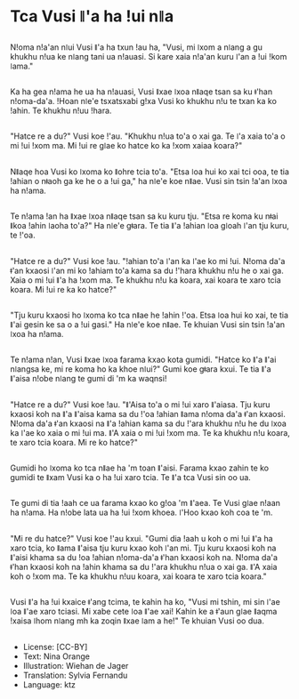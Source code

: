 # Tca Vusi ǁ'a ha ǃui nǁa

##
Nǃoma nǃa'an nǀui Vusi ǁ'a ha txun ǃau ha, "Vusi, mi ǀxom a nǀang a gu khukhu nǃua ke nǀang tani ua nǃauasi. Si kare xaia nǃa'an kuru ǀ'an a ǃui ǃkom ǀama."

##
Ka ha gea nǃama he ua ha nǃauasi, Vusi ǁxae ǀxoa nǁaqe tsan sa ku ǂ'han nǃoma-da'a. ǃHoan nǀe'e tsxatsxabi gǃxa Vusi ko khukhu nǃu te txan ka ko ǃahin. Te khukhu nǃuu ǃhara.

##
"Hatce re a du?" Vusi koe ǃ'au. "Khukhu nǃua to'a o xai ga. Te ǀ'a xaia to'a o mi ǃui ǃxom ma. Mi ǃui re gǀae ko hatce ko ka ǃxom xaiaa koara?"

##
Nǁaqe hoa Vusi ko ǀxoma ko ǁohre tcia to'a. "Etsa ǀoa hui ko xai tci ooa, te tia ǃahian o nǂaoh ga ke he o a ǃui ga," ha nǀe'e koe nǁae. Vusi sin tsin ǃa'an ǀxoa ha nǃama.

##
Te nǃama ǃan ha ǁxae ǀxoa nǁaqe tsan sa ku kuru tju. "Etsa re koma ku nǂai ǁkoa ǃahin ǀaoha to'a?" Ha nǀe'e gǂara. Te tia ǁ'a ǃahian ǀoa gǀoah ǀ'an tju kuru, te ǃ'oa.

##
"Hatce re a du?" Vusi koe ǃau. "ǃahian to'a ǀ'an ka ǀ'ae ko mi ǃui. Nǃoma da'a ǂ'an kxaosi ǀ'an mi ko ǃahiam to'a kama sa du ǃ'hara khukhu nǃu he o xai ga. Xaia o mi ǃui ǁ'a ha ǃxom ma. Te khukhu nǃu ka koara, xai koara te xaro tcia koara. Mi ǃui re ka ko hatce?"

##
"Tju kuru kxaosi ho ǀxoma ko tca nǁae he ǃahin ǃ'oa. Etsa ǀoa hui ko xai, te tia ǁ'ai gesin ke sa o a ǃui gasi." Ha nǀe'e koe nǁae. Te khuian Vusi sin tsin ǃa'an ǀxoa ha nǃama.

##
Te nǃama nǃan, Vusi ǁxae ǀxoa farama kxao kota gumidi. "Hatce ko ǁ'a ǁ'ai nǀangsa ke, mi re koma ho ka khoe nǀui?" Gumi koe gǂara kxui. Te tia ǁ'a ǁ'aisa nǃobe nǀang te gumi di 'm ka waqnsi!

##
"Hatce re a du?" Vusi koe ǃau. "ǁ'Aisa to'a o mi ǃui xaro ǁ'aiasa. Tju kuru kxaosi koh na ǁ'a ǁ'aisa kama sa du ǃ'oa ǃahian ǁama nǃoma da'a ǂ'an kxaosi. Nǃoma da'a ǂ'an kxaosi na ǁ'a ǃahian kama sa du ǃ'ara khukhu nǃu he du ǀxoa ka ǀ'ae ko xaia o mi ǃui ma. ǁ'A xaia o mi ǃui ǃxom ma. Te ka khukhu nǃu koara, te xaro tcia koara. Mi re ko hatce?"

##
Gumidi ho ǀxoma ko tca nǁae ha 'm toan ǁ'aisi. Farama kxao zahin te ko gumidi te ǁxam Vusi ka o ha ǃui xaro tcia. Te ǁ'a tca Vusi sin oo ua.

##
Te gumi di tia ǃaah ce ua farama kxao ko gǃoa 'm ǁ'aea. Te Vusi gǀae nǃaan ha nǃama. Ha nǃobe lata ua ha ǃui ǃxom khoea. ǀ'Hoo kxao koh coa te 'm.

##
"Mi re du hatce?" Vusi koe ǃ'au kxui. "Gumi dia ǃaah u koh o mi ǃui ǁ'a ha xaro tcia, ko ǁama ǁ'aisa tju kuru kxao koh ǀ'an mi. Tju kuru kxaosi koh na ǁ'aisi khama sa du ǃoa ǃahian nǃoma-da'a ǂ'han kxaosi koh na. Nǃoma da'a ǂ'han kxaosi koh na ǃahin khama sa du ǃ'ara khukhu nǃua o xai ga. ǁ'A xaia koh o ǃxom ma. Te ka khukhu nǃuu koara, xai koara te xaro tcia koara."

##
Vusi ǁ'a ha ǃui kxaice ǂ'ang tcima, te kahin ha ko, "Vusi mi tshin, mi sin ǀ'ae ǀoa ǁ'ae xaro tciasi. Mi xabe cete ǀoa ǁ'ae xai! Kahin ke a ǂ'aun gǀae ǁaqma ǃxaisa ǀhom nǀang mh ka zoqin ǁxae ǀam a he!" Te khuian Vusi oo dua.

##
* License: [CC-BY]
* Text: Nina Orange
* Illustration: Wiehan de Jager
* Translation: Sylvia Fernandu
* Language: ktz
